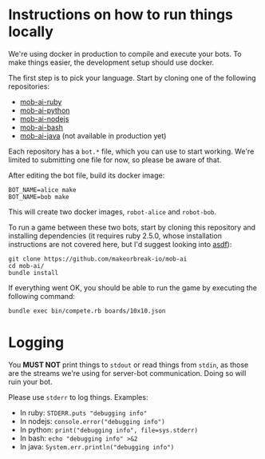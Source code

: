 # Instructions on how to run things locally

We're using docker in production to compile and execute your bots. To make
things easier, the development setup should use docker.


The first step is to pick your language. Start by cloning one of the following repositories:

* [mob-ai-ruby](https://github.com/makeorbreak-io/mob-ai-ruby)
* [mob-ai-python](https://github.com/makeorbreak-io/mob-ai-python)
* [mob-ai-nodejs](https://github.com/makeorbreak-io/mob-ai-nodejs)
* [mob-ai-bash](https://github.com/makeorbreak-io/mob-ai-bash)
* [mob-ai-java](https://github.com/makeorbreak-io/mob-ai-java) (not available in production yet)

Each repository has a `bot.*` file, which you can use to start working. We're
limited to submitting one file for now, so please be aware of that.

After editing the bot file, build its docker image:

```shell
BOT_NAME=alice make
BOT_NAME=bob make
```

This will create two docker images, `robot-alice` and `robot-bob`.

To run a game between these two bots, start by cloning this repository and
installing dependencies (it requires ruby 2.5.0, whose installation
instructions are not covered here, but I'd suggest looking into
[asdf](https://github.com/asdf-vm/asdf)):

```shell
git clone https://github.com/makeorbreak-io/mob-ai
cd mob-ai/
bundle install
```

If everything went OK, you should be able to run the game by executing the following command:

```shell
bundle exec bin/compete.rb boards/10x10.json
```


# Logging

You **MUST NOT** print things to `stdout` or read things from `stdin`, as those
are the streams we're using for server-bot communication. Doing so will ruin
your bot.

Please use `stderr` to log things. Examples:

* In ruby: `STDERR.puts "debugging info"`
* In nodejs: `console.error("debugging info")`
* In python: `print("debugging info", file=sys.stderr)`
* In bash: `echo "debugging info" >&2`
* In java: `System.err.println("debugging info")`
